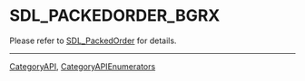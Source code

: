 # SDL_PACKEDORDER_BGRX

Please refer to [SDL_PackedOrder](SDL_PackedOrder) for details.

----
[CategoryAPI](CategoryAPI), [CategoryAPIEnumerators](CategoryAPIEnumerators)

